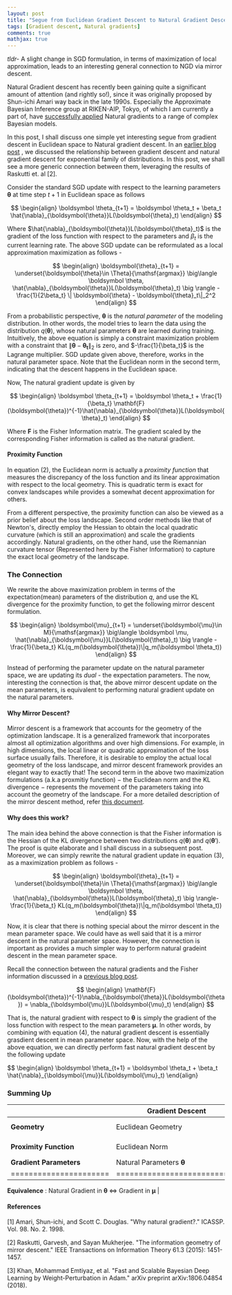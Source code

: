 ```yaml
---
layout: post
title: "Segue from Euclidean Gradient Descent to Natural Gradient Descent"
tags: [Gradient descent, Natural gradients]
comments: true
mathjax: true
---
```


*tldr-* A slight change in SGD formulation, in terms of maximization of local approximation, leads to an interesting general connection to NGD via mirror descent.


Natural Gradient descent has recently been gaining quite a significant amount of attention (and rightly so!), since it was originally proposed by Shun-ichi Amari way back in the late 1990s. Especially the Approximate Bayesian Inference group at RIKEN-AIP, Tokyo, of which I am currently a part of, have [successfully applied](https://emtiyaz.github.io/publications.html) Natural gradients to a range of complex Bayesian models.

In this post, I shall discuss one simple yet interesting segue from gradient descent in Euclidean space to Natural gradient descent. In an [earlier blog post](https://antixk.github.io/blog/nat-grad-exp-fam/) , we discussed the relationship between gradient descent and natural gradient descent for exponential family of distributions. In this post, we shall see a more generic connection between them, leveraging the results of Raskutti et. al [2].

Consider the standard SGD update with respect to the learning parameters $\boldsymbol{\theta}$ at time step $t+1$ in Euclidean space as follows

$$
\begin{align}
\boldsymbol \theta_{t+1} = \boldsymbol \theta_t + \beta_t \hat{\nabla}_{\boldsymbol{\theta}}L(\boldsymbol{\theta}_t)
\end{align}
$$

Where $\hat{\nabla}_{\boldsymbol{\theta}}L(\boldsymbol{\theta}_t)$ is the gradient of the loss function with respect to the parameters and $\beta_t$ is the current learning rate. The above SGD update can be reformulated as a local approximation maximization as follows -

$$
\begin{align}
\boldsymbol{\theta}_{t+1} = \underset{\boldsymbol{\theta}\in \Theta}{\mathsf{argmax}} \big\langle \boldsymbol \theta, \hat{\nabla}_{\boldsymbol{\theta}}L(\boldsymbol{\theta}_t) \big \rangle - \frac{1}{2\beta_t}
 \| \boldsymbol{\theta} - \boldsymbol{\theta}_t\|_2^2
 \end{align}
 $$

From a probabilistic perspective, $\boldsymbol \theta$ is the *natural parameter* of the modeling distribution. In other words, the model tries to learn the data using the distribution $q(\boldsymbol{\theta})$, whose natural parameters $\boldsymbol{\theta}$ are learned during training. Intuitively, the above equation is simply a constraint maximization problem with a constraint that $\|\boldsymbol{\theta} - \boldsymbol{\theta_t}\|_2$ is zero, and $-\frac{1}{\beta_t}$ is the Lagrange multiplier. SGD update given above, therefore, works in the natural parameter space. Note that the Euclidean norm in the second term, indicating that the descent happens in the Euclidean space.

Now, The natural gradient update is given by

$$
\begin{align}
\boldsymbol \theta_{t+1} = \boldsymbol \theta_t + \frac{1}{\beta_t} \mathbf{F}(\boldsymbol{\theta})^{-1}\hat{\nabla}_{\boldsymbol{\theta}}L(\boldsymbol{\theta}_t)
\end{align}
$$

Where $\mathbf{F}$ is the Fisher Information matrix. The gradient scaled by the corresponding Fisher information is called as the natural gradient. 

#### Proximity Function
In equation (2), the Euclidean norm is actually a *proximity function* that measures the discrepancy of the loss function and its linear approximation with respect to the local geometry. This is quadratic term is exact for convex landscapes while provides a somewhat decent approximation for others. 

From a different perspective, the proximity function can also be viewed as a prior belief about the loss landscape. Second order methods like that of Newton's, directly employ the Hessian to obtain the local quadratic curvature (which is still an approximation) and scale the gradients accordingly. Natural gradients, on the other hand, use the Riemannian curvature tensor (Represented here by the Fisher Information) to capture the exact local geometry of the landscape.

### The Connection
We rewrite the above maximization problem in terms of the expectation(mean) parameters of the distribution $q$, and use the KL divergence for the proximity function, to get the following mirror descent formulation.

$$
\begin{align}
\boldsymbol{\mu}_{t+1} = \underset{\boldsymbol{\mu}\in M}{\mathsf{argmax}} \big\langle \boldsymbol \mu, \hat{\nabla}_{\boldsymbol{\mu}}L(\boldsymbol{\theta}_t) \big \rangle - \frac{1}{\beta_t}
 KL(q_m(\boldsymbol{\theta})\|q_m(\boldsymbol \theta_t))
 \end{align}
 $$

Instead of performing the parameter update on the natural parameter space, we are updating its *dual* - the expectation parameters. The now, interesting the connection is that, the above mirror descent update on the mean parameters, is equivalent to performing natural gradient update on the natural parameters. 

#### Why Mirror Descent?
Mirror descent is a framework that accounts for the geometry of the optimization landscape. It is a generalized framework that incorporates almost all optimization algorithms and over high dimensions. For example, in high dimensions, the local linear or quadratic approximation of the loss surface usually fails. Therefore, it is desirable to employ the actual local geometry of the loss landscape, and mirror descent framework provides an elegant way to exactly that! The second term in the above two maximization formulations (a.k.a proxmitiy function) $-$ the Euclidean norm and the KL divergence $-$ represents the movement of the parameters taking into account the geometry of the landscape. For a more detailed description of the mirror descent method, refer [this document](http://www.princeton.edu/~yc5/ele538_optimization/lectures/mirror_descent.pdf).


#### Why does this work?
The main idea behind the above connection is that the Fisher information is the Hessian of the KL divergence between two distributions $q(\boldsymbol{\theta})$ and $q(\boldsymbol{\theta}')$. The proof is quite elaborate and I shall discuss in a subsequent post. Moreover, we can simply rewrite the natural gradient update in equation (3), as a maximization problem as follows -

$$
\begin{align}
\boldsymbol{\theta}_{t+1} = \underset{\boldsymbol{\theta}\in \Theta}{\mathsf{argmax}} \big\langle \boldsymbol \theta, \hat{\nabla}_{\boldsymbol{\theta}}L(\boldsymbol{\theta}_t) \big \rangle- \frac{1}{\beta_t}
 KL(q_m(\boldsymbol{\theta})\|q_m(\boldsymbol \theta_t))
 \end{align}
 $$

Now, it is clear that there is nothing special about the mirror descent in the mean parameter space. We could have as well said that it is a mirror descent in the natural parameter space. However, the connection is important as provides a much simpler way to perform natural gradeint descent in the mean parameter space.

Recall the connection between the natural gradients and the Fisher information discussed in a [previous blog post](https://antixk.github.io/blog/nat-grad-exp-fam/).

$$
\begin{align}
\mathbf{F}(\boldsymbol{\theta})^{-1}\nabla_{\boldsymbol{\theta}}L(\boldsymbol{\theta}) = \nabla_{\boldsymbol{\mu}}L(\boldsymbol{\mu}_t)
\end{align}
$$

That is, the natural gradient with respect to $\boldsymbol{\theta}$ is simply the gradient of the loss function with respect to the mean parameters $\boldsymbol{\mu}$.  In other words, by combining with equation (4), the natural gradient descent is essentially grasdient descent in mean parameter space. Now, with the help of the above equation, we can directly perform fast natural gradient descent by the following update

$$
\begin{align}
\boldsymbol \theta_{t+1} = \boldsymbol \theta_t + \beta_t \hat{\nabla}_{\boldsymbol{\mu}}L(\boldsymbol{\mu}_t)
\end{align}



### Summing Up

|                      | **Gradient Descent**         | **Natural Gradient Descent**                   |
|--------------------- | ------------------------- | ------------------------------------------ |
| **Geometry**             | Euclidean Geometry        | Statistical Manifold (Riemannian Geometry) |
| **Proximity Function**   | Euclidean Norm            | Bergman Divergence (Ex. KL Divergence)     |
| **Gradient Parameters**  | Natural Parameters $\boldsymbol \theta$ | Mean Parameters $\boldsymbol{\mu}$    |
|======================|===========================|========================= |

**Equivalence** : Natural Gradient in $\boldsymbol{\theta}$ $\Leftrightarrow$ Gradient in $\boldsymbol{\mu}$ |
 
#### References
[1] Amari, Shun-ichi, and Scott C. Douglas. "Why natural gradient?." ICASSP. Vol. 98. No. 2. 1998.

[2] Raskutti, Garvesh, and Sayan Mukherjee. "The information geometry of mirror descent." IEEE Transactions on Information Theory 61.3 (2015): 1451-1457.

[3] Khan, Mohammad Emtiyaz, et al. "Fast and Scalable Bayesian Deep Learning by Weight-Perturbation in Adam." arXiv preprint arXiv:1806.04854 (2018).


